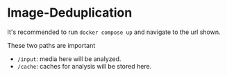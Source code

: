 # Image-Deduplication

It's recommended to run `docker compose up` and navigate to the url shown.

These two paths are important
- `/input`: media here will be analyzed.
- `/cache`: caches for analysis will be stored here.

